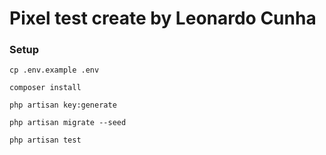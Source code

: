 # Pixel test create by Leonardo Cunha

### Setup

```
cp .env.example .env

composer install

php artisan key:generate

php artisan migrate --seed

php artisan test  
```
